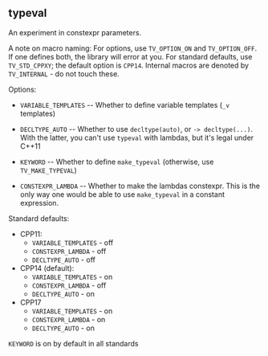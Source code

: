 typeval
---

An experiment in constexpr parameters.

A note on macro naming: For options, use `TV_OPTION_ON` and `TV_OPTION_OFF`. If
one defines both, the library will error at you. For standard defaults,
use `TV_STD_CPPXY`; the default option is `CPP14`. Internal macros are denoted
by `TV_INTERNAL` - do not touch these.

Options:

* `VARIABLE_TEMPLATES` -- Whether to define variable templates (`_v` templates)

* `DECLTYPE_AUTO` -- Whether to use `decltype(auto)`, or `-> decltype(...)`.
  With the latter, you can't use `typeval` with lambdas, but it's legal under
  C++11

* `KEYWORD` -- Whether to define `make_typeval` (otherwise, use `TV_MAKE_TYPEVAL`)

* `CONSTEXPR_LAMBDA` -- Whether to make the lambdas constexpr. This is the only
  way one would be able to use `make_typeval` in a constant expression.

Standard defaults:

* CPP11:
  * `VARIABLE_TEMPLATES` - off
  * `CONSTEXPR_LAMBDA` - off
  * `DECLTYPE_AUTO` - off
* CPP14 (default):
  * `VARIABLE_TEMPLATES` - on
  * `CONSTEXPR_LAMBDA` - off
  * `DECLTYPE_AUTO` - on
* CPP17
  * `VARIABLE_TEMPLATES` - on
  * `CONSTEXPR_LAMBDA` - on
  * `DECLTYPE_AUTO` - on

`KEYWORD` is on by default in all standards
